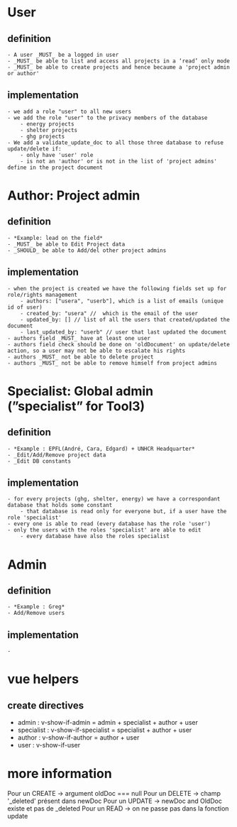 # **User**

## definition
    - A user _MUST_ be a logged in user
    - _MUST_ be able to list and access all projects in a ‘read’ only mode
    - _MUST_ be able to create projects and hence becaume a 'project admin or author'

## implementation
    - we add a role "user" to all new users
    - we add the role "user" to the privacy members of the database
        - energy projects
        - shelter projects
        - ghg projects
    - We add a validate_update_doc to all those three database to refuse update/delete if:
        - only have 'user' role
        - is not an 'author' or is not in the list of 'project admins' define in the project document
 
# **Author: Project admin**
## definition
    - *Example: lead on the field*
    - _MUST_ be able to Edit Project data
    - _SHOULD_ be able to Add/del other project admins
    
## implementation
    - when the project is created we have the following fields set up for role/rights management
        - authors: ["usera", "userb"], which is a list of emails (unique id of user)
        - created_by: "usera" //  which is the email of the user
        - updated_by: [] // list of all the users that created/updated the document
        - last_updated_by: "userb" // user that last updated the document 
    - authors field _MUST_ have at least one user
    - authors field check should be done on 'oldDocument' on update/delete action, so a user may not be able to escalate his rights
    - authors _MUST_ not be able to delete project
    - authors _MUST_ not be able to remove himself from project admins

# **Specialist: Global admin (”specialist” for Tool3)**
## definition
    - *Example : EPFL(André, Cara, Edgard) + UNHCR Headquarter*
    - _Edit/Add/Remove project data
    - _Edit DB constants

## implementation
    - for every projects (ghg, shelter, energy) we have a correspondant database that holds some constant
        - that database is read only for everyone but, if a user have the role 'specialist'
    - every one is able to read (every database has the role 'user')
    - only the users with the roles 'specialist' are able to edit
        - every database have also the roles specialist

# **Admin**
## definition
    - *Example : Greg*
    - Add/Remove users

## implementation

    - 


# vue helpers
## create directives
 - admin
    : v-show-if-admin
        = admin + specialist + author + user
 - specialist
    : v-show-if-specialist
        = specialist + author + user
 - author
    : v-show-if-author
        = author + user
 - user
    : v-show-if-user
 

# more information
Pour un CREATE -> argument oldDoc === null
Pour un DELETE -> champ '_deleted' présent dans newDoc
Pour un UPDATE -> newDoc and OldDoc existe et pas de _deleted
Pour un READ -> on ne passe pas dans la fonction update